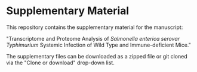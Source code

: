 # Supplementary Material
This repository contains the supplementary material for the manuscript:

"Transcriptome and Proteome Analysis of *Salmonella enterica serovar Typhimurium* Systemic Infection of Wild Type and Immune-deficient Mice."

The supplementary files can be downloaded as a zipped file or git cloned via the "Clone or download" drop-down list.
